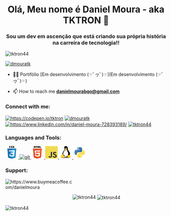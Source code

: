 <h1 align="center"> Olá, Meu nome é Daniel Moura - aka TKTRON 👋</h1>
<h3 align="center">Sou um dev em ascenção que está criando sua própria história na carreira de tecnologia!!</h3>

<p align="left"> <img src="https://komarev.com/ghpvc/?username=tktron44&label=Visitas&color=0e75b6&style=flat" alt="tktron44" /> </p>

<p align="left"> <a href="https://twitter.com/dmouratk" target="blank"><img src="https://img.shields.io/twitter/follow/dmouratk?logo=twitter&style=for-the-badge" alt="dmouratk" /></a> </p>

- 👨‍💻 Portifólio [Em desenvolvimento (☞ﾟヮﾟ)☞](Em desenvolvimento (☞ﾟヮﾟ)☞)

- 📫 How to reach me **danielmourabqo@gmail.com**

<h3 align="left">Connect with me:</h3>
<p align="left">
<a href="https://codepen.io/https://codepen.io/tktron" target="blank"><img align="center" src="https://raw.githubusercontent.com/rahuldkjain/github-profile-readme-generator/master/src/images/icons/Social/codepen.svg" alt="https://codepen.io/tktron" height="30" width="40" /></a>
<a href="https://twitter.com/dmouratk" target="blank"><img align="center" src="https://raw.githubusercontent.com/rahuldkjain/github-profile-readme-generator/master/src/images/icons/Social/twitter.svg" alt="dmouratk" height="30" width="40" /></a>
<a href="https://linkedin.com/in/https://www.linkedin.com/in/daniel-moura-728393189/" target="blank"><img align="center" src="https://raw.githubusercontent.com/rahuldkjain/github-profile-readme-generator/master/src/images/icons/Social/linked-in-alt.svg" alt="https://www.linkedin.com/in/daniel-moura-728393189/" height="30" width="40" /></a>
<a href="https://stackoverflow.com/users/tktron44" target="blank"><img align="center" src="https://raw.githubusercontent.com/rahuldkjain/github-profile-readme-generator/master/src/images/icons/Social/stack-overflow.svg" alt="tktron44" height="30" width="40" /></a>
</p>

<h3 align="left">Languages and Tools:</h3>
<p align="left"> <a href="https://www.w3schools.com/css/" target="_blank" rel="noreferrer"> <img src="https://raw.githubusercontent.com/devicons/devicon/master/icons/css3/css3-original-wordmark.svg" alt="css3" width="40" height="40"/> </a> <a href="https://git-scm.com/" target="_blank" rel="noreferrer"> <img src="https://www.vectorlogo.zone/logos/git-scm/git-scm-icon.svg" alt="git" width="40" height="40"/> </a> <a href="https://www.w3.org/html/" target="_blank" rel="noreferrer"> <img src="https://raw.githubusercontent.com/devicons/devicon/master/icons/html5/html5-original-wordmark.svg" alt="html5" width="40" height="40"/> </a> <a href="https://developer.mozilla.org/en-US/docs/Web/JavaScript" target="_blank" rel="noreferrer"> <img src="https://raw.githubusercontent.com/devicons/devicon/master/icons/javascript/javascript-original.svg" alt="javascript" width="40" height="40"/> </a> <a href="https://www.linux.org/" target="_blank" rel="noreferrer"> <img src="https://raw.githubusercontent.com/devicons/devicon/master/icons/linux/linux-original.svg" alt="linux" width="40" height="40"/> </a> <a href="https://www.python.org" target="_blank" rel="noreferrer"> <img src="https://raw.githubusercontent.com/devicons/devicon/master/icons/python/python-original.svg" alt="python" width="40" height="40"/> </a> </p>

<h3 align="left">Support:</h3> </break>
<p><a href="https://www.buymeacoffee.com/https://www.buymeacoffee.com/danielmoura"> <img align="left" src="https://cdn.buymeacoffee.com/buttons/v2/default-yellow.png" height="50" width="210" alt="https://www.buymeacoffee.com/danielmoura" /></a></p><br><br>

<p><img align="left" src="https://github-readme-stats.vercel.app/api/top-langs?username=tktron44&show_icons=true&theme=dracula&locale=en&layout=compact" alt="tktron44" /></p>

<p>&nbsp;<img align="center" src="https://github-readme-stats.vercel.app/api?username=tktron44&show_icons=true&theme=dracula&locale=en" alt="tktron44" /></p>

<p><img align="center" src="https://github-readme-streak-stats.herokuapp.com/?user=tktron44&theme=dark" alt="tktron44" /></p>

